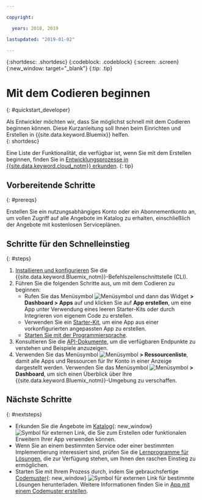 ```yaml
---

copyright:

  years: 2018, 2019

lastupdated: "2019-01-02"

---
```


{:shortdesc: .shortdesc}
{:codeblock: .codeblock}
{:screen: .screen}
{:new_window: target="_blank"}
{:tip: .tip}

# Mit dem Codieren beginnen 
{: #quickstart_developer}

Als Entwickler möchten wir, dass Sie möglichst schnell mit dem Codieren beginnen können. Diese Kurzanleitung soll Ihnen beim Einrichten und Erstellen in {{site.data.keyword.Bluemix}} helfen.  
{: shortdesc}

Eine Liste der Funktionalität, die verfügbar ist, wenn Sie mit dem Erstellen beginnen, finden Sie in [Entwicklungsprozesse in {{site.data.keyword.cloud_notm}} erkunden](/docs/overview/dev-journey.html#dev-journey).
{: tip}

## Vorbereitende Schritte
{: #prereqs}

Erstellen Sie ein nutzungsabhängiges Konto oder ein Abonnementkonto an, um vollen Zugriff auf alle Angebote im Katalog zu erhalten, einschließlich der Angebote mit kostenlosen Serviceplänen. 

## Schritte für den Schnelleinstieg
{: #steps}
 
1. [Installieren und konfigurieren](/docs/home/tools) Sie die {{site.data.keyword.Bluemix_notm}}-Befehlszeilenschnittstelle (CLI). 
2. Führen Sie die folgenden Schritte aus, um mit dem Codieren zu beginnen:
    * Rufen Sie das Menüsymbol ![Menüsymbol](../icons/icon_hamburger.svg) und dann das Widget **> Dashboard > Apps** auf und klicken Sie auf **App erstellen**, um eine App unter Verwendung eines leeren Starter-Kits oder durch Integrieren von eigenem Code zu erstellen.
    * Verwenden Sie ein [Starter-Kit](/docs/apps/tutorials/tutorial_starter-kit.html), um eine App aus einer vorkonfigurierten angepassten App zu erstellen. 
    * [Starten Sie mit der Programmiersprache](/docs/home/build). 
3. Konsultieren Sie die [API-Dokumente](https://{DomainName}/apidocs), um die verfügbaren Endpunkte zu verstehen und Beispiele anzuzeigen.
4. Verwenden Sie das Menüsymbol ![Menüsymbol](../icons/icon_hamburger.svg) **> Ressourcenliste**, damit alle Apps und Ressourcen für Ihr Konto in einer Anzeige dargestellt werden. Verwenden Sie das Menüsymbol ![Menüsymbol](../icons/icon_hamburger.svg) **> Dashboard**, um sich einen Überblick über Ihre {{site.data.keyword.Bluemix_notm}}-Umgebung zu verschaffen.

## Nächste Schritte
{: #nextsteps}

* Erkunden Sie die Angebote im [Katalog](https://{DomainName}/catalog){: new_window} ![Symbol für externen Link](../icons/launch-glyph.svg), die Sie zum Erstellen oder funktionalen Erweitern Ihrer App verwenden können.
* Wenn Sie an einem bestimmten Service oder einer bestimmten Implementierung interessiert sind, prüfen Sie die [Lernprogramme für Lösungen](/docs/tutorials/index.html#tutorials), die zur Verfügung stehen, um Ihnen den raschen Einstieg zu ermöglichen.
* Starten Sie mit Ihrem Prozess durch, indem Sie gebrauchsfertige [Codemuster](https://developer.ibm.com/patterns/){: new_window} ![Symbol für externen Link](../icons/launch-glyph.svg "Symbol für externen Link") für bestimmte Lösungen herunterladen. Weitere Informationen finden Sie in [App mit einem Codemuster erstellen](/docs/apps/tutorials/tutorial_code-pattern.html).




